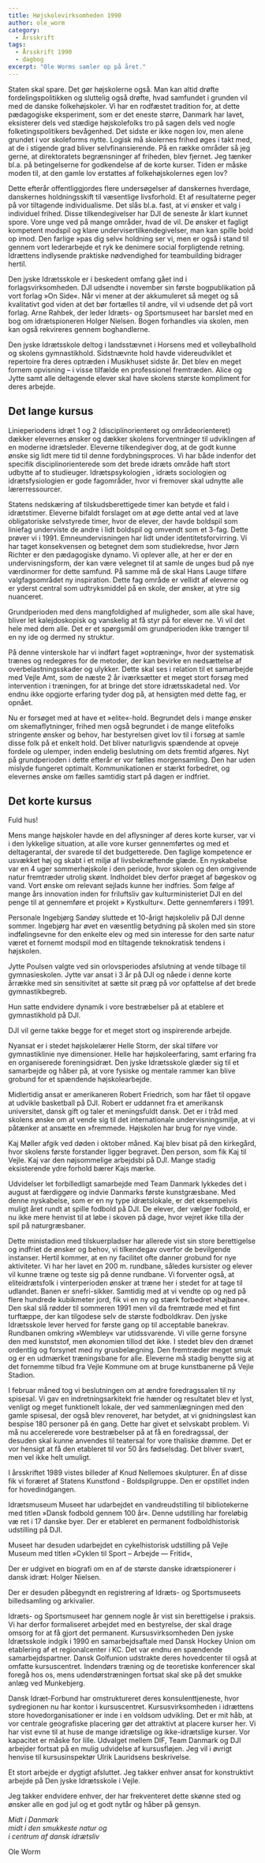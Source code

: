 ```yaml
---
title: Højskolevirksomheden 1990
author: ole_worm
category:
  - Årsskrift
tags:
  - Årsskrift 1990
  - dagbog
excerpt: "Ole Worms samler op på året."
---
```


Staten skal spare. Det gør højskolerne også. Man kan altid drøfte fordelingspolitikken og sluttelig også drøfte, hvad samfundet i grunden vil med de danske folkehøjskoler. Vi har en rodfæstet tradition for, at dette pædagogiske eksperiment, som er det eneste større, Danmark har lavet, eksisterer dels ved stædige højskolefolks tro på sagen dels ved nogle folketingspolitikers bevågenhed. Det sidste er ikke nogen lov, men alene grundet i vor skoleforms nytte. Logisk må skolernes frihed øges i takt med, at de i stigende grad bliver selvfinansierende. På en række områder så jeg gerne, at direktoratets begrænsninger af friheden, blev fjernet. Jeg tænker bl.a. på betingelserne for godkendelse af de korte kurser. Tiden er måske moden til, at den gamle lov erstattes af folkehøjskolernes egen lov? 

Dette efterår offentliggjordes flere undersøgelser af danskernes hverdage, danskernes holdningsskift til væsentlige livsforhold. Et af resultaterne peger på vor tiltagende individualisme. Det slås bl.a. fast, at vi ønsker et valg i individuel frihed. Disse tilkendegivelser har DJI de seneste år klart kunnet spore. Vore unge ved på mange områder, hvad de vil. De ønsker et fagligt kompetent modspil og klare undervisertilkendegivelser, man kan spille bold op imod. Den farlige »pas dig selv« holdning ser vi, men er også i stand til gennem vort lederarbejde et ryk ke denimere social forpligtende retning. Idrættens indlysende praktiske nødvendighed for teambuilding bidrager hertil. 

Den jyske Idrætsskole er i beskedent omfang gået ind i forlagsvirksomheden. DJI udsendte i november sin første bogpublikation på vort forlag »On Side«. Når vi mener at der akkumuleret så meget og så kvalitativt god viden at det bør fortælles til andre, vil vi udsende det på vort forlag. Arne Rahbek, der leder Idræts- og Sportsmuseet har barslet med en bog om idrætspioneren Holger Nielsen. Bogen forhandles via skolen, men kan også rekvireres gennem boghandlerne. 

Den jyske Idrætsskole deltog i landsstævnet i Horsens med et volleyballhold og skolens gymnastikhold. Sidstnævnte hold havde videreudviklet et repertoire fra deres optræden i Musikhuset sidste år. Det blev en meget fornem opvisning – i visse tilfælde en professionel fremtræden. Alice og Jytte samt alle deltagende elever skal have skolens største kompliment for deres arbejde. 

## Det lange kursus 

Linieperiodens idræt 1 og 2 (disciplinorienteret og områdeorienteret) dækker elevernes ønsker og dækker skolens forventninger til udviklingen af en moderne idrætsleder. Eleverne tilkendegiver dog, at de godt kunne ønske sig lidt mere tid til denne fordybningsproces. Vi har både indenfor det specifik disciplinorienterede som det brede idræts område haft stort udbytte af to studieuger. Idrætspsykologien , idræts sociologien og idrætsfysiologien er gode fagområder, hvor vi fremover skal udnytte alle lærerressourcer. 

Statens nedskæring af tilskudsberettigede timer kan betyde et fald i idrætstimer. Eleverne bifaldt forslaget om at øge dette antal ved at lave obligatoriske selvstyrede timer, hvor de elever, der havde boldspil som liniefag underviste de andre i lidt boldspil og omvendt som et 3-fag. Dette prøver vi i 1991. Emneundervisningen har lidt under identitetsforvirring. Vi har taget konsekvensen og betegnet dem som studiekredse, hvor Jørn Richter er den pædagogiske dynamo. Vi oplever alle, at her er der en undervisningsform, der kan være velegnet til at samle de unges bud på nye værdinormer for dette samfund. På samme må de skal Hans Lauge tilføre valgfagsområdet ny inspiration. Dette fag område er vellidt af eleverne og er yderst central som udtryksmiddel på en skole, der ønsker, at ytre sig nuanceret.

Grundperioden med dens mangfoldighed af muligheder, som alle skal have, bliver let kalejdoskopisk og vanskelig at få styr på for elever ne. Vi vil det hele med dem alle. Det er et spørgsmål om grundperioden ikke trænger til en ny ide og dermed ny struktur. 

På denne vinterskole har vi indført faget »optræning«, hvor der systematisk trænes og redegøres for de metoder, der kan bevirke en nedsættelse af overbelastningsskader og ulykker. Dette skal ses i relation til et samarbejde med Vejle Amt, som de næste 2 år iværksætter et meget stort forsøg med intervention i træningen, for at bringe det store idrætsskadetal ned. Vor endnu ikke opgjorte erfaring tyder dog på, at hensigten med dette fag, er opnået.

Nu er forsøget med at have et »elite«-hold. Begrundet dels i mange ønsker om skemaflytninger, frihed men også begrundet i de mange elitefolks stringente ønsker og behov, har bestyrelsen givet lov til i forsøg at samle disse folk på et enkelt hold. Det bliver naturligvis spændende at opveje fordele og ulemper, inden endelig beslutning om dets fremtid afgøres. Nyt på grundperioden i dette efterår er vor fælles morgensamling. Den har uden mislyde fungeret optimalt. Kommunikationen er stærkt forbedret, og elevernes ønske om fælles samtidig start på dagen er indfriet. 

## Det korte kursus 

Fuld hus!

Mens mange højskoler havde en del aflysninger af deres korte kurser, var vi i den lykkelige situation, at alle vore kurser gennemførtes og med et deltagerantal, der svarede til det budgetterede. Den faglige kompetence er usvækket høj og skabt i et miljø af livsbekræftende glæde. En nyskabelse var en 4 uger sommerhøjskole i den periode, hvor skolen og den omgivende natur fremtræder utrolig skønt. Indholdet blev derfor præget af bøgeskov og vand. Vort ønske om relevant sejlads kunne her indfries. Som følge af mange års innovation inden for friluftsliv gav kulturministeriet DJI en del penge til at gennemføre et projekt » Kystkultur«. Dette gennemførers i 1991. 

Personale Ingebjørg Sandøy sluttede et 10-årigt højskoleliv på DJI denne sommer. Ingebjørg har øvet en væsentlig betydning på skolen med sin store indfølingsevne for den enkelte elev og med sin interesse for den sarte natur været et fornemt modspil mod en tiltagende teknokratisk tendens i højskolen. 

Jytte Poulsen valgte ved sin orlovsperiodes afslutning at vende tilbage til gymnasieskolen. Jytte var ansat i 3 år på DJI og nåede i denne korte årrække med sin sensitivitet at sætte sit præg på vor opfattelse af det brede gymnastikbegreb. 

Hun satte endvidere dynamik i vore bestræbelser på at etablere et gymnastikhold på DJI. 

DJI vil gerne takke begge for et meget stort og inspirerende arbejde. 

Nyansat er i stedet højskolelærer Helle Storm, der skal tilføre vor gymnastiklinie nye dimensioner. Helle har højskoleerfaring, samt erfaring fra en organiserede foreningsidræt. Den jyske Idrætsskole glæder sig til et samarbejde og håber på, at vore fysiske og mentale rammer kan blive grobund for et spændende højskolearbejde. 

Midlertidig ansat er amerikaneren Robert Friedrich, som har fået til opgave at udvikle basketball på DJI. Robert er uddannet fra et amerikansk universitet, dansk gift og taler et meningsfuldt dansk. Det er i tråd med skolens ønske om at vende sig til det internationale undervisningsmiljø, at vi påtænker at ansætte en »fremmede. Højskolen har brug for nye vinde.

Kaj Møller afgik ved døden i oktober måned. Kaj blev bisat på den kirkegård, hvor skolens første forstander ligger begravet. Den person, som fik Kaj til Vejle. Kaj var den nøjsommelige arbejdsbi på DJI. Mange stadig eksisterende ydre forhold bærer Kajs mærke. 

Udvidelser let forbilledligt samarbejde med Team Danmark lykkedes det i august at færdiggøre og indvie Danmarks første kunstgræsbane. Med denne nyskabelse, som er en ny type idrætslokale, er det eksempelvis muligt året rundt at spille fodbold på DJI. De elever, der vælger fodbold, er nu ikke mere henvist til at løbe i skoven på dage, hvor vejret ikke tilla der spil på naturgræsbaner. 

Dette ministadion med tilskuerpladser har allerede vist sin store berettigelse og indfriet de ønsker og behov, vi tilkendegav overfor de bevilgende instanser. Hertil kommer, at en ny facilitet ofte danner grobund for nye aktiviteter. Vi har her lavet en 200 m. rundbane, således kursister og elever vil kunne træne og teste sig på denne rundbane. Vi forventer også, at eliteidrætsfolk i vinterperioden ønsker at træne her i stedet for at tage til udlandet. Banen er snefri-sikker. Samtidig med at vi vendte op og ned på flere hundrede kubikmeter jord, fik vi en ny og stærk forbedret »højbane«. Den skal slå rødder til sommeren 1991 men vil da fremtræde med et fint turftæppe, der kan tilgodese selv de største fodboldkrav. Den jyske Idrætsskole lever herved for første gang op til acceptable banekrav. Rundbanen omkring »Wembley« var utidssvarende. Vi ville gerne forsyne den med kunststof, men økonomien tillod det ikke. I stedet blev den drænet ordentlig og forsynet med ny grusbelægning. Den fremtræder meget smuk og er en udmærket træningsbane for alle. Eleverne må stadig benytte sig at det fornemme tilbud fra Vejle Kommune om at bruge kunstbanerne på Vejle Stadion. 

I februar måned tog vi beslutningen om at ændre foredragssalen til ny spisesal. Vi gav en indretningsarkitekt frie hænder og resultatet blev et lyst, venligt og meget funktionelt lokale, der ved sammenlægningen med den gamle spisesal, der også blev renoveret, har betydet, at vi gnidningsløst kan bespise 180 personer på én gang. Dette har givet et selvskabt problem. Vi må nu accelererede vore bestræbelser på at få en foredragssal, der desuden skal kunne anvendes til teatersal for vore thaliske drømme. Det er vor hensigt at få den etableret til vor 50 års fødselsdag. Det bliver svært, men vel ikke helt umuligt. 

I årsskriftet 1989 vistes billeder af Knud Nellemoes skulpturer. Én af disse fik vi foræret af Statens Kunstfond - Boldspilgruppe. Den er opstillet inden for hovedindgangen. 

Idrætsmuseum Museet har udarbejdet en vandreudstilling til bibliotekerne med titlen »Dansk fodbold gennem 100 år«. Denne udstilling har foreløbig væ ret i 17 danske byer. Der er etableret en permanent fodboldhistorisk udstilling på DJI. 

Museet har desuden udarbejdet en cykelhistorisk udstilling på Vejle Museum med titlen »Cyklen til Sport – Arbejde — Fritid«, 

Der er udgivet en biografi om en af de største danske idrætspionerer i dansk idræt: Holger Nielsen. 

Der er desuden påbegyndt en registrering af Idræts- og Sportsmuseets billedsamling og arkivalier. 

Idræts- og Sportsmuseet har gennem nogle år vist sin berettigelse i praksis. Vi har derfor formaliseret arbejdet med en bestyrelse, der skal drage omsorg for at få gjort det permanent. 
Kursusvirksomheden Den jyske Idrætsskole indgik i 1990 en samarbejdsaftale med Dansk Hockey Union om etablering af et regionalcenter i KC. Det var endnu en spændende samarbejdspartner. Dansk Golfunion udstrakte deres hovedcenter til også at omfatte kursuscentret. Indendørs træning og de teoretiske konferencer skal foregå hos os, mens udendørstræningen fortsat skal ske på det smukke anlæg ved Munkebjerg. 

Dansk Idræt-Forbund har omstruktureret deres konsulenttjeneste, hvor sydregionen nu har kontor i kursuscentret. Kursusvirksomheden i idrættens store hovedorganisationer er inde i en voldsom udvikling. Det er mit håb, at vor centrale geografiske placering gør det attraktivt at placere kurser her. Vi har vist evne til at huse de mange idrætslige og ikke-idrætslige kurser. Vor kapacitet er måske for lille. Udvalget mellem DIF, Team Danmark og DJI arbejder fortsat på en mulig udvidelse af kursusfløjen. Jeg vil i øvrigt henvise til kursusinspektør Ulrik Lauridsens beskrivelse. 

Et stort arbejde er dygtigt afsluttet. Jeg takker enhver ansat for konstruktivt arbejde på Den jyske Idrætsskole i Vejle. 

Jeg takker endvidere enhver, der har frekventeret dette skønne sted og ønsker alle en god jul og et godt nytår og håber på gensyn. 

_Midt i Danmark_  
_midt i den smukkeste natur og_  
_i centrum af dansk idrætsliv_  

Ole Worm 
